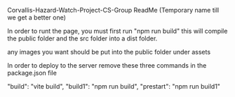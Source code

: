 Corvallis-Hazard-Watch-Project-CS-Group ReadMe
(Temporary name till we get a better one)

In order to runt the page, you must first run "npm run build"
this will compile the public folder and the src folder into a dist folder.

any images you want should be put into the public folder under assets



In order to deploy to the server remove these three commands in the package.json file

"build": "vite build",
"build1": "npm run build",
"prestart": "npm run build1"